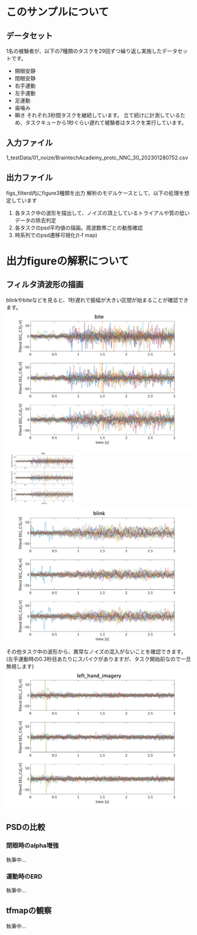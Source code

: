 # このサンプルについて
## データセット
1名の被験者が、以下の7種類のタスクを29回ずつ繰り返し実施したデータセットです。
- 開眼安静
- 閉眼安静
- 右手運動
- 左手運動
- 足運動
- 歯噛み
- 瞬き
それぞれ3秒間タスクを継続しています。
立て続けに計測しているため、タスクキューから1秒ぐらい遅れて被験者はタスクを実行しています。

## 入力ファイル
1_testData/01_noize/BraintechAcademy_protc_NNC_30_202301280752.csv
## 出力ファイル 
figs_filterd内にfigure3種類を出力
解析のモデルケースとして、以下の処理を想定しています
1. 各タスク中の波形を描出して、ノイズの頂上しているトライアルや質の低いデータの除去判定
2. 各タスクのpsd平均値の描画。周波数帯ごとの動態確認
3. 時系列でのpsd遷移可視化(t-f map)

# 出力figureの解釈について
## フィルタ済波形の描画
blinkやbiteなどを見ると、1秒遅れで振幅が大きい区間が始まることが確認できます。
![bite wave](figs_filterd/epochedView_bite.png)
<img src="figs_filterd/epochedView_bite.png" width="200">
![blink_wave](figs_filterd/epochedView_blink.png)
その他タスク中の波形から、異常なノイズの混入がないことを確認できます。(左手運動時の0.3秒目あたりにスパイクがありますが、タスク開始前なので一旦無視します)
![blink_wave](figs_filterd/epochedView_left_hand_imagery.png)
## PSDの比較
### 閉眼時のalpha増強
執筆中...
### 運動時のERD
執筆中...
## tfmapの観察
執筆中...
